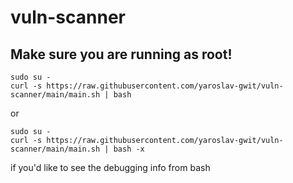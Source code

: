 # vuln-scanner
## Make sure you are running as root!
```
sudo su -
curl -s https://raw.githubusercontent.com/yaroslav-gwit/vuln-scanner/main/main.sh | bash
```
or
```
sudo su -
curl -s https://raw.githubusercontent.com/yaroslav-gwit/vuln-scanner/main/main.sh | bash -x
```
if you'd like to see the debugging info from bash
